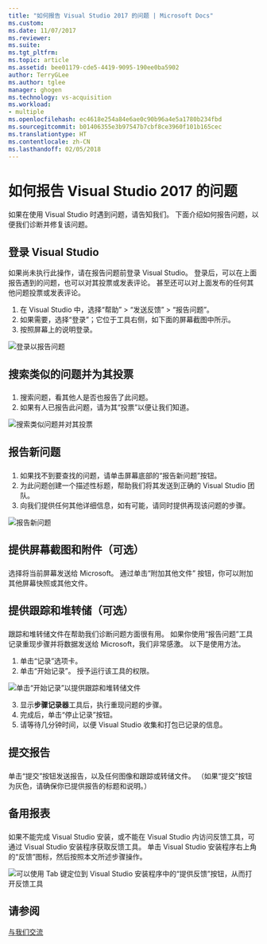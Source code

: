 ```yaml
---
title: "如何报告 Visual Studio 2017 的问题 | Microsoft Docs"
ms.custom: 
ms.date: 11/07/2017
ms.reviewer: 
ms.suite: 
ms.tgt_pltfrm: 
ms.topic: article
ms.assetid: bee01179-cde5-4419-9095-190ee0ba5902
author: TerryGLee
ms.author: tglee
manager: ghogen
ms.technology: vs-acquisition
ms.workload:
- multiple
ms.openlocfilehash: ec4618e254a84e6ae0c90b96a4e5a1780b234fbd
ms.sourcegitcommit: b01406355e3b97547b7cbf8ce3960f101b165cec
ms.translationtype: HT
ms.contentlocale: zh-CN
ms.lasthandoff: 02/05/2018
---
```

# <a name="how-to-report-a-problem-with-visual-studio-2017"></a>如何报告 Visual Studio 2017 的问题
如果在使用 Visual Studio 时遇到问题，请告知我们。 下面介绍如何报告问题，以便我们诊断并修复该问题。  

## <a name="sign-in-to-visual-studio"></a>登录 Visual Studio
如果尚未执行此操作，请在报告问题前登录 Visual Studio。 登录后，可以在上面报告遇到的问题，也可以对其投票或发表评论。 甚至还可以对上面发布的任何其他问题投票或发表评论。

1.  在 Visual Studio 中，选择“帮助” > “发送反馈” > “报告问题”。
2.  如果需要，选择“登录”；它位于工具右侧，如下面的屏幕截图中所示。
3.  按照屏幕上的说明登录。

 ![登录以报告问题](../ide/media/sign-in-new-ux.png "登录以报告问题")  

## <a name="search-and-vote-for-similar-problems"></a>搜索类似的问题并为其投票  
###  <a name="search_and_vote"></a>  

1.  搜索问题，看其他人是否也报告了此问题。
2.  如果有人已报告此问题，请为其“投票”以便让我们知道。  

  ![搜索类似问题并对其投票](../ide/media/search-and-vote.png "搜索类似问题并对其投票")

## <a name="report-a-new-problem"></a>报告新问题
###  <a name="report_new_problem"></a>
1.  如果找不到要查找的问题，请单击屏幕底部的“报告新问题”按钮。
2.  为此问题创建一个描述性标题，帮助我们将其发送到正确的 Visual Studio 团队。
3.  向我们提供任何其他详细信息，如有可能，请同时提供再现该问题的步骤。

  ![报告新问题](../ide/media/report-new-problem.png "报告新问题")

## <a name="provide-a-screenshot-and-attachments-optional"></a>提供屏幕截图和附件（可选）
###  <a name="provide_screenshots"></a>
 选择将当前屏幕发送给 Microsoft。 通过单击“附加其他文件”  按钮，你可以附加其他屏幕快照或其他文件。  

## <a name="provide-a-trace-and-heap-dump-optional"></a>提供跟踪和堆转储（可选）  
###  <a name="provide_a_trace_and_heap_dump"></a>  

跟踪和堆转储文件在帮助我们诊断问题方面很有用。 如果你使用“报告问题”工具记录重现步骤并将数据发送给 Microsoft，我们非常感激。  以下是使用方法。

1.  单击“记录”选项卡。
2.  单击“开始记录”。 授予运行该工具的权限。

  ![单击“开始记录”以提供跟踪和堆转储文件](../ide/media/record-dialog-box.png "提供跟踪和堆转储文件")

3.  显示**步骤记录器**工具后，执行重现问题的步骤。
4.  完成后，单击“停止记录”按钮。
5.  请等待几分钟时间，以便 Visual Studio 收集和打包已记录的信息。

## <a name="submit-the-report"></a>提交报告  
###  <a name="submit_the_report"></a>  
 单击“提交”按钮发送报告，以及任何图像和跟踪或转储文件。 （如果“提交”按钮为灰色，请确保你已提供报告的标题和说明。）  

## <a name="alternate-reporting"></a>备用报表
###  <a name="alternate_reporting"></a>  
 如果不能完成 Visual Studio 安装，或不能在 Visual Studio 内访问反馈工具，可通过 Visual Studio 安装程序获取反馈工具。 单击 Visual Studio 安装程序右上角的“反馈”图标，然后按照本文所述步骤操作。

 ![可以使用 Tab 键定位到 Visual Studio 安装程序中的“提供反馈”按钮，从而打开反馈工具](../install/media/report-a-problem.png)

## <a name="see-also"></a>请参阅  
 [与我们交流](../ide/talk-to-us.md)
